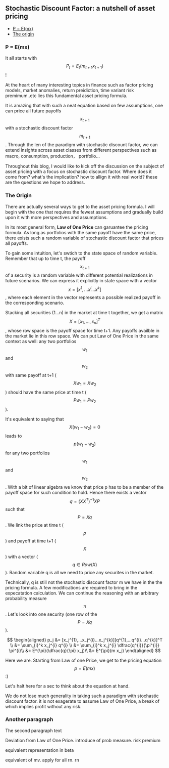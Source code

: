 #

## Stochastic Discount Factor: a nutshell of asset pricing 


- [P = E(mx)](#introduction)
- [The origin](#ma)


### P = E(mx) <a name="introduction"></a>

It all starts with $$P_t = E_t(m_{t+1}x_{t+1})$$! 

At the heart of many interesting topics in finance such as factor pricing models, market anomalies, return preidiction, time variant risk premimum..etc lies this fundamental asset pricing formula. 

It is amazing that with such a neat equation based on few assumptions, one can price all future payoffs $$x_{t+1}$$ with a stochastic discount factor $$m_{t+1}$$. Through the len of the paradigm with stochastic discount factor, we can extend insights across asset classes from different perspectives such as macro, consumption, production， portfolio... 

Throughout this blog, I would like to kick off the discussion on the subject of asset pricing with a focus on stochastic discount factor. Where does it come from? what's the implication? how to allign it with real world? these are the questions we hope to address. 


### The Origin <a name="ma"></a>

There are actually several ways to get to the asset pricing formula. I will begin with the one that requires the fewest assumptions and gradually build upon it with more perspectives and assumptions. 

In its most general form, **Law of One Price** can garuantee the pricing formula. As long as portfolios with the same payoff have the same price, there exists such a random variable of stochastic discount factor that prices all payoffs. 

To gain some intuition, let's swtich to the state space of random variable. Remember that up to time t, the payoff $$x_{t+1}$$ of a security is a random variable with different potential realizations in future scenarios. We can express it explicitly in state space with a vector $$x = [x^{1},...x^{i}...x^{k}]$$, where each element in the vector represents a possible realized payoff in the corresponding scenario. 

Stacking all securities (1...n) in the market at time t together, we get a matrix $$X = [x_1, ... , x_n]^T$$, whose row space is the payoff space for time t+1. Any payoffs availble in the market lie in this row space. We can put Law of One Price in the same context as well: any two portfolios $$w_1$$ and $$w_2$$ with same payoff at t+1 ($$Xw_1 = Xw_2$$) should have the same price at time t ($$Pw_1 = Pw_2$$). 

It's equivalent to saying that $$X(w_1 - w_2) = 0$$ leads to $$p (w_1 - w_2)$$ for any two portfolios $$w_1$$ and $$w_2$$. With a bit of linear algebra we know that price p has to be a member of the payoff space for such condition to hold. Hence there exists a vector $$q = (XX^T)^{-1}XP$$ such that $$P = Xq$$. We link the price at time t ($$p$$) and payoff at time t+1 ($$X$$) with a vector ($$q \in Row(X)$$). Random variable q is all we need to price any securites in the market. 

Technically, q is still not the stochastic discount factor m we have in the the pricing formula. A few modifications are required to bring in the expecatation calculation. We can continue the reasoning with an arbitrary probability measure $$\pi$$. Let's look into one security (one row of the $$P = Xq$$).

$$
\begin{aligned}
p_j &= [x_j^{1},...x_j^{i}...x_j^{k}][q^{1},...q^{i}...q^{k}]^T \\
&= \sum_{i}^k x_j^{i} q^{i} \\
&= \sum_{i}^k x_j^{i} \dfrac{q^{i}}{\pi^{i}} \pi^{i}\\
&= E^{\pi}(\dfrac{q}{\pi} x_j)\\
&= E^{\pi}(m x_j)
\end{aligned}
$$

Here we are. Starting from Law of one Price, we get to the pricing equation $$p = E(mx)$$ :) 

Let's halt here for a sec to think about the equation at hand.

We do not lose much generality in taking such a paradigm with stochastic discount factor. it is not exagerate to assume Law of One Price, a break of which implies profit without any risk. 

### 


### Another paragraph <a name="paragraph2"></a>
The second paragraph text


Deviation from Law of One Price. introduce of prob measure. risk premium

equivalent representation in beta 

equivalent of mv. apply for all rn.
rn

